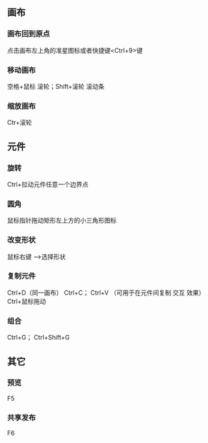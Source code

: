 ## 画布
### 画布回到原点
点击画布左上角的准星图标或者快捷键<Ctrl+9>键  

### 移动画布
空格+鼠标
滚轮；Shift+滚轮
滚动条  

### 缩放画布
Ctr+滚轮  

## 元件
### 旋转
Ctrl+拉动元件任意一个边界点

### 圆角
鼠标指针拖动矩形左上方的小三角形图标

### 改变形状
鼠标右键 –>选择形状

### 复制元件
Ctrl+D（同一画布）
Ctrl+C； Ctrl+V  （可用于在元件间复制 交互 效果）
Ctrl+鼠标拖动

### 组合
Ctrl+G； Ctrl+Shift+G 

## 其它
### 预览
F5

### 共享发布
F6
